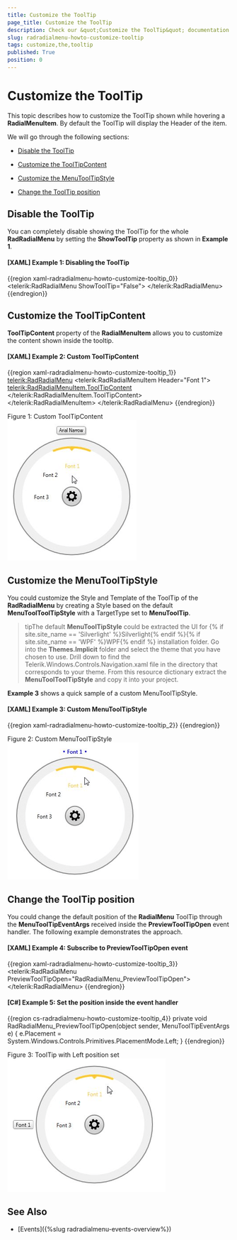 ```yaml
---
title: Customize the ToolTip
page_title: Customize the ToolTip
description: Check our &quot;Customize the ToolTip&quot; documentation article for the RadRadialMenu {{ site.framework_name }} control.
slug: radradialmenu-howto-customize-tooltip
tags: customize,the,tooltip
published: True
position: 0
---
```


# Customize the ToolTip

This topic describes how to customize the ToolTip shown while hovering a __RadialMenuItem__. By default the ToolTip will display the Header of the item.      

We will go through the following sections:

* [Disable the ToolTip](#disable-the-tooltip)

* [Customize the ToolTipContent](#customize-the-tooltipcontent)

* [Customize the MenuToolTipStyle](#customize-the-menutooltipstyle)

* [Change the ToolTip position](#change-the-tooltip-position)

## Disable the ToolTip

You can completely disable showing the ToolTip for the whole __RadRadialMenu__ by setting the __ShowToolTip__ property as shown in __Example 1__.        

#### __[XAML] Example 1: Disabling the ToolTip__

{{region xaml-radradialmenu-howto-customize-tooltip_0}}
	<telerik:RadRadialMenu ShowToolTip="False">
	    <!--...-->
	</telerik:RadRadialMenu>
{{endregion}}

## Customize the ToolTipContent

__ToolTipContent__ property of the __RadialMenuItem__ allows you to customize the content shown inside the tooltip.        

#### __[XAML] Example 2: Custom ToolTipContent__

{{region xaml-radradialmenu-howto-customize-tooltip_1}}
	<telerik:RadRadialMenu>
	    <telerik:RadRadialMenuItem Header="Font 1">
	        <telerik:RadRadialMenuItem.ToolTipContent>
	            <TextBlock Text="Arial Narrow"
	        FontFamily="Arial Narrow" />
	        </telerik:RadRadialMenuItem.ToolTipContent>
	    </telerik:RadRadialMenuItem>
	    <!--...-->
	</telerik:RadRadialMenu>
{{endregion}}

Figure 1: Custom ToolTipContent
![Rad Radial Menu Customize Tool Tip 01](images/RadRadialMenu_Customize_ToolTip_01.png)

## Customize the MenuToolTipStyle

You could customize the Style and Template of the ToolTip of the __RadRadialMenu__ by creating a Style based on the default __MenuToolToolTipStyle__ with a TargetType set to __MenuToolTip__.        

>tipThe default __MenuToolTipStyle__ could be extracted the UI for {% if site.site_name == 'Silverlight' %}Silverlight{% endif %}{% if site.site_name == 'WPF' %}WPF{% endif %} installation folder. Go into the __Themes.Implicit__ folder and select the theme that you have chosen to use. Drill down to find the Telerik.Windows.Controls.Navigation.xaml file in the directory that corresponds to your theme. From this resource dictionary extract the __MenuToolToolTipStyle__ and copy it into your project.          

__Example 3__ shows a quick sample of a custom MenuToolTipStyle.        

#### __[XAML] Example 3: Custom MenuToolTipStyle__

{{region xaml-radradialmenu-howto-customize-tooltip_2}}
	<Style TargetType="telerik:MenuToolTip" BasedOn="{StaticResource MenuToolTipStyle}">
	    <Setter Property="Template">
	        <Setter.Value>
	            <ControlTemplate TargetType="telerik:MenuToolTip">
	                <StackPanel Orientation="Horizontal" Background="White">
	                    <Ellipse Width="4"
	                Height="4"
	                Fill="Blue"
	                Margin="1" />
	                    <TextBlock Text="{TemplateBinding Content}"
	                VerticalAlignment="Center"
	                HorizontalAlignment="Center"
	                FontFamily="Segoe UI Semibold"
	                Foreground="Blue"
	                Margin="4,0,4,0" />
	                    <Ellipse Width="4"
	                Height="4"
	                Fill="Blue"
	                Margin="1" />
	                </StackPanel>
	            </ControlTemplate>
	        </Setter.Value>
	    </Setter>
	</Style>
{{endregion}}

Figure 2: Custom MenuToolTipStyle
![Rad Radial Menu Customize Tool Tip 02](images/RadRadialMenu_Customize_ToolTip_02.png)

## Change the ToolTip position

You could change the default position of the __RadialMenu__ ToolTip through the __MenuToolTipEventArgs__ received inside the __PreviewToolTipOpen__ event handler. The following example demonstrates the approach.        

#### __[XAML] Example 4: Subscribe to PreviewToolTipOpen event__

{{region xaml-radradialmenu-howto-customize-tooltip_3}}
	<telerik:RadRadialMenu PreviewToolTipOpen="RadRadialMenu_PreviewToolTipOpen">
	    <!--...-->
	</telerik:RadRadialMenu>
{{endregion}}

#### __[C#] Example 5: Set the position inside the event handler__

{{region cs-radradialmenu-howto-customize-tooltip_4}}
	private void RadRadialMenu_PreviewToolTipOpen(object sender, MenuToolTipEventArgs e)
	{
	    e.Placement = System.Windows.Controls.Primitives.PlacementMode.Left;
	}
{{endregion}}

Figure 3: ToolTip with Left position set
![Rad Radial Menu Customize Tool Tip 03](images/RadRadialMenu_Customize_ToolTip_03.png)

## See Also

 * [Events]({%slug radradialmenu-events-overview%})

